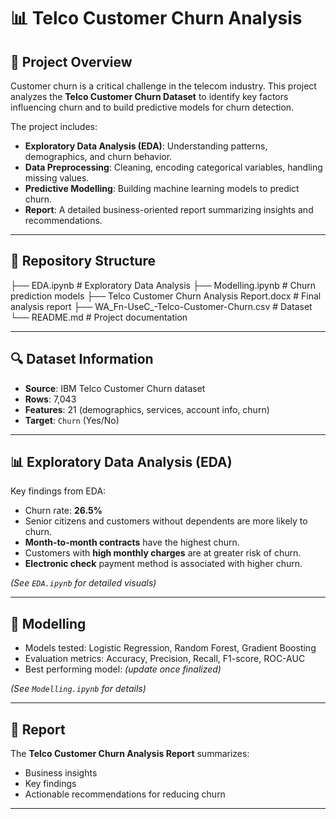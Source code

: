 # 📊 Telco Customer Churn Analysis  

## 📌 Project Overview  
Customer churn is a critical challenge in the telecom industry. This project analyzes the **Telco Customer Churn Dataset** to identify key factors influencing churn and to build predictive models for churn detection.  

The project includes:  
- **Exploratory Data Analysis (EDA)**: Understanding patterns, demographics, and churn behavior.  
- **Data Preprocessing**: Cleaning, encoding categorical variables, handling missing values.  
- **Predictive Modelling**: Building machine learning models to predict churn.  
- **Report**: A detailed business-oriented report summarizing insights and recommendations.  

---

## 📂 Repository Structure  
├── EDA.ipynb # Exploratory Data Analysis
├── Modelling.ipynb # Churn prediction models
├── Telco Customer Churn Analysis Report.docx # Final analysis report
├── WA_Fn-UseC_-Telco-Customer-Churn.csv # Dataset
└── README.md # Project documentation


---

## 🔍 Dataset Information  
- **Source**: IBM Telco Customer Churn dataset  
- **Rows**: 7,043  
- **Features**: 21 (demographics, services, account info, churn)  
- **Target**: `Churn` (Yes/No)  

---

## 📊 Exploratory Data Analysis (EDA)  
Key findings from EDA:  
- Churn rate: **26.5%**  
- Senior citizens and customers without dependents are more likely to churn.  
- **Month-to-month contracts** have the highest churn.  
- Customers with **high monthly charges** are at greater risk of churn.  
- **Electronic check** payment method is associated with higher churn.  

*(See `EDA.ipynb` for detailed visuals)*  

---

## 🤖 Modelling  
- Models tested: Logistic Regression, Random Forest, Gradient Boosting  
- Evaluation metrics: Accuracy, Precision, Recall, F1-score, ROC-AUC  
- Best performing model: *(update once finalized)*  

*(See `Modelling.ipynb` for details)*  

---

## 📑 Report  
The **Telco Customer Churn Analysis Report** summarizes:  
- Business insights  
- Key findings  
- Actionable recommendations for reducing churn  

---


